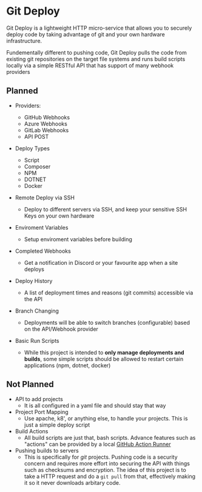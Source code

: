 # Git Deploy
Git Deploy is a lightweight HTTP micro-service that allows you to securely deploy code by taking advantage of git and your own hardware infrastructure.

Fundementally different to pushing code, Git Deploy pulls the code from existing git repositories on the target file systems and runs build scripts locally via a simple RESTful API that has support of many webhook providers

## Planned
- Providers:
    - GitHub Webhooks
    - Azure Webhooks
    - GitLab Webhooks
    - API POST

- Deploy Types
    - Script 
    - Composer
    - NPM
    - DOTNET
    - Docker

- Remote Deploy via SSH
    - Deploy to different servers via SSH, and keep your sensitive SSH Keys on your own hardware
- Enviroment Variables
    - Setup enviroment variables before building
- Completed Webhooks
    - Get a notification in Discord or your favourite app when a site deploys
- Deploy History
    - A list of deployment times and reasons (git commits) accessible via the API
- Branch Changing
    - Deployments will be able to switch branches (configurable) based on the API/Webhook provider
- Basic Run Scripts
    - While this project is intended to **only manage deployments and builds**, some simple scripts should be allowed to restart certain applications (npm, dotnet, docker)

## Not Planned

- API to add projects
    - It is all configured in a yaml file and should stay that way
- Project Port Mapping
    - Use apache, k8', or anything else, to handle your projects. This is just a simple deploy script
- Build Actions
    - All build scripts are just that, bash scripts. Advance features such as "actions" can be provided by a local [GitHub Action Runner](https://github.com/actions/runner)
- Pushing builds to servers
    - This is specifically for _git_ projects. Pushing code is a security concern and requires more effort into securing the API with things such as checksums and encryption. The idea of this project is to take a HTTP request and do a `git pull` from that, effectively making it so it never downloads arbitary code.